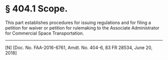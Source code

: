 # § 404.1   Scope.

This part establishes procedures for issuing regulations and for filing a petition for waiver or petition for rulemaking to the Associate Administrator for Commercial Space Transportation.



---

[N] [Doc. No. FAA-2016-6761, Amdt. No. 404-6, 83 FR 28534, June 20, 2018]




